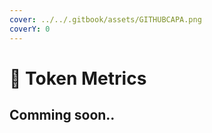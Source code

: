 ```yaml
---
cover: ../../.gitbook/assets/GITHUBCAPA.png
coverY: 0
---
```


# 🧿 Token Metrics

## Comming soon..
